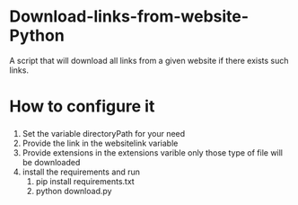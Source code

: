 # Download-links-from-website-Python
A script that will download all links from a given website if there exists such links.

# How to configure it
### 
1. Set the variable directoryPath for your need
2. Provide the link in the websitelink variable
3. Provide extensions in the extensions varible only those type of file will be downloaded
4. install the requirements and run
   1. pip install requirements.txt
   2. python download.py

